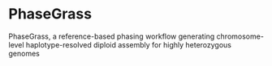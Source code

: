 # PhaseGrass
PhaseGrass, a reference-based phasing workflow generating chromosome-level haplotype-resolved diploid assembly for highly heterozygous genomes
